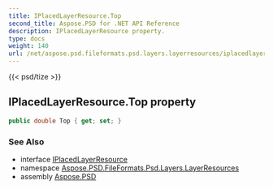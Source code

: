 ```yaml
---
title: IPlacedLayerResource.Top
second_title: Aspose.PSD for .NET API Reference
description: IPlacedLayerResource property. 
type: docs
weight: 140
url: /net/aspose.psd.fileformats.psd.layers.layerresources/iplacedlayerresource/top/
---
```

{{< psd/tize >}}
## IPlacedLayerResource.Top property

```csharp
public double Top { get; set; }
```

### See Also

* interface [IPlacedLayerResource](../)
* namespace [Aspose.PSD.FileFormats.Psd.Layers.LayerResources](../../iplacedlayerresource/)
* assembly [Aspose.PSD](../../../)


